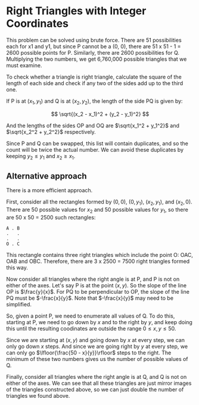 # Right Triangles with Integer Coordinates

This problem can be solved using brute force. There are 51 possibilities each for x1 and y1, but since P cannot be a (0, 0), there are 51 x 51 - 1 = 2600 possible points for P. Similarly, there are 2600 possibilities for Q. Multiplying the two numbers, we get 6,760,000 possible triangles that we must examine.

To check whether a triangle is right triangle, calculate the square of the length of each side and check if any two of the sides add up to the third one.

If P is at $(x_1, y_1)$ and Q is at $(x_2, y_2)$, the length of the side PQ is given by:

$$
\sqrt{(x_2 - x_1)^2 + (y_2 - y_1)^2}
$$

And the lengths of the sides OP and OQ are $\sqrt{x_1^2 + y_1^2}$ and $\sqrt{x_2^2 + y_2^2}$ respectively.

Since P and Q can be swapped, this list will contain duplicates, and so the count will be twice the actual number. We can avoid these duplicates by keeping $y_2 \le y_1$ and $x_2 \ge x_1$.

## Alternative approach

There is a more efficient approach. 

First, consider all the rectangles formed by $(0, 0)$, $(0, y_1)$, $(x_2, y_1)$, and $(x_2, 0)$. There are 50 possible values for $x_2$ and 50 possible values for $y_1$, so there are 50 x 50 = 2500 such rectangles:

    A . B
    .   .
    .   .
    O . C

This rectangle contains three right triangles which include the point O: OAC, OAB and OBC. Therefore, there are 3 x 2500 = 7500 right triangles formed this way.

Now consider all triangles where the right angle is at P, and P is not on either of the axes. Let's say P is at the point $(x, y)$. So the slope of the line OP is $\frac{y}{x}$. For PQ to be perpendicular to OP, the slope of the line PQ must be $-\frac{x}{y}$. Note that $-\frac{x}{y}$ may need to be simplified.

So, given a point P, we need to enumerate all values of Q. To do this, starting at P, we need to go down by $x$ and to the right by $y$, and keep doing this until the resulting coodinates are outside the range $0 \le x, y \le 50$.

Since we are starting at $(x, y)$ and going down by $x$ at every step, we can only go down $x$ steps. And since we are going right by $y$ at every step, we can only go $\lfloor{\frac{50 - x}{y}}\rfloor$ steps to the right. The minimum of these two numbers gives us the number of possible values of Q.

Finally, consider all triangles where the right angle is at Q, and Q is not on either of the axes. We can see that all these triangles are just mirror images of the triangles constructed above, so we can just double the number of triangles we found above.
